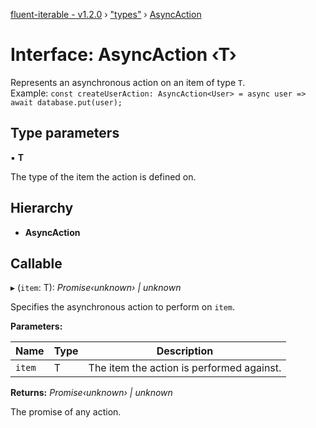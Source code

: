 [fluent-iterable - v1.2.0](../README.md) › ["types"](../modules/_types_.md) › [AsyncAction](_types_.asyncaction.md)

# Interface: AsyncAction ‹**T**›

Represents an asynchronous action on an item of type `T`.<br>
  Example: `const createUserAction: AsyncAction<User> = async user => await database.put(user);`

## Type parameters

▪ **T**

The type of the item the action is defined on.

## Hierarchy

* **AsyncAction**

## Callable

▸ (`item`: T): *Promise‹unknown› | unknown*

Specifies the asynchronous action to perform on `item`.

**Parameters:**

Name | Type | Description |
------ | ------ | ------ |
`item` | T | The item the action is performed against. |

**Returns:** *Promise‹unknown› | unknown*

The promise of any action.
